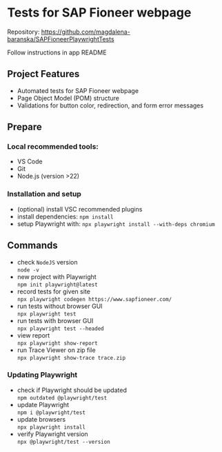 # Tests for SAP Fioneer webpage

Repository: https://github.com/magdalena-baranska/SAPFioneerPlaywrightTests

Follow instructions in app README

## Project Features
- Automated tests for SAP Fioneer webpage
- Page Object Model (POM) structure
- Validations for button color, redirection, and form error messages

## Prepare

### Local recommended tools:

- VS Code
- Git
- Node.js (version >22)

### Installation and setup

- (optional) install VSC recommended plugins
- install dependencies: `npm install`
- setup Playwright with: `npx playwright install --with-deps chromium`

## Commands
- check `NodeJS` version  
  `node -v`
- new project with Playwright  
  `npm init playwright@latest`
- record tests for given site  
  `npx playwright codegen https://www.sapfioneer.com/`
- run tests without browser GUI  
  `npx playwright test`
- run tests with browser GUI  
  `npx playwright test --headed`
- view report  
  `npx playwright show-report`
- run Trace Viewer on zip file  
  `npx playwright show-trace trace.zip`

### Updating Playwright

- check if Playwright should be updated  
  `npm outdated @playwright/test`
- update Playwright  
  `npm i @playwright/test`
- update browsers  
  `npx playwright install`
- verify Playwright version  
  `npx @playwright/test --version`

```